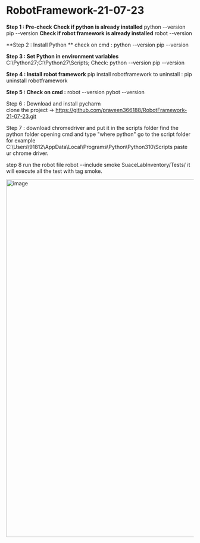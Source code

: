 # RobotFramework-21-07-23
**Step 1 : Pre-check**
       **Check if python is already installed**
  python --version
  pip --version
       **Check if robot framework is already installed**
  robot --version

**Step 2 : Install Python **
      check on cmd : python --version
          pip --version

**Step 3 : Set Python in environment variables**
      C:\Python27;C:\Python27\Scripts;
      Check: 
                python --version
  pip --version

**Step 4 : Install robot framework**
       pip install robotframework
       to uninstall : pip uninstall robotframework

**Step 5 : Check on cmd :**
  robot --version
  pybot --version

Step 6 : Download and install pycharm  
  clone the project -> https://github.com/praveen366188/RobotFramework-21-07-23.git

Step 7 : download chromedriver and put it in the scripts folder
  find the python folder opening cmd and type "where python"
  go to the script folder for example
  C:\Users\91812\AppData\Local\Programs\Python\Python310\Scripts
  paste ur chrome driver.

step 8 run the robot file
  robot --include smoke SuaceLabInventory/Tests/
  it will execute all the test with tag smoke.

<img width="960" alt="image" src="https://github.com/praveen366188/RobotFramework-21-07-23/assets/55683483/1be83cfc-f851-4cb1-a79b-7148e3d0770d">
